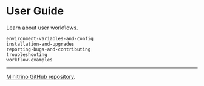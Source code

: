 # User Guide

Learn about user workflows.

```{toctree}
environment-variables-and-config
installation-and-upgrades
reporting-bugs-and-contributing
troubleshooting
workflow-examples
```

______________________________________________________________________

[Minitrino GitHub repository](https://github.com/jefflester/minitrino).
